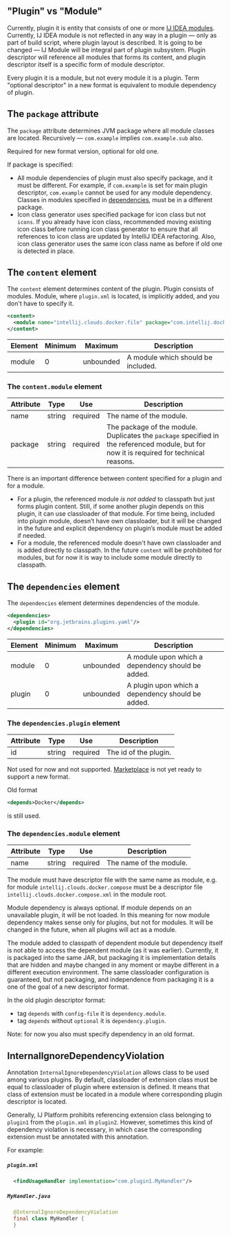 ## "Plugin" vs "Module"
Currently, plugin it is entity that consists of one or more [IJ IDEA modules](https://www.jetbrains.com/help/idea/creating-and-managing-modules.html).
Currently, IJ IDEA module is not reflected in any way in a plugin — only as part of build script, where plugin layout is described.
It is going to be changed — IJ Module will be integral part of plugin subsystem.
Plugin descriptor will reference all modules that forms its content, and plugin descriptor itself is a specific form of module descriptor.

Every plugin it is a module, but not every module it is a plugin.
Term "optional descriptor" in a new format is equivalent to module dependency of plugin. 

## The `package` attribute
The `package` attribute determines JVM package where all module classes are located. Recursively — `com.example` implies `com.example.sub` also.

Required for new format version, optional for old one.

If package is specified:

 * All module dependencies of plugin must also specify package, and it must be different. For example, if `com.example` is set for main plugin descriptor, `com.example` cannot be used for any module dependency. Classes in modules specified in [dependencies](#the-dependencies-element), must be in a different package.
 * Icon class generator uses specified package for icon class but not `icons`. If you already have icon class, recommended moving existing icon class before running icon class generator to ensure that all references to icon class are updated by IntelliJ IDEA refactoring. Also, icon class generator uses the same icon class name as before if old one is detected in place.

## The `content` element
The `content` element determines content of the plugin. Plugin consists of modules. Module, where `plugin.xml` is located, is implicitly added, and you don't have to specify it.

```xml
<content>
  <module name="intellij.clouds.docker.file" package="com.intellij.docker.dockerFile"/>
</content>
```

| Element | Minimum | Maximum   | Description                        |
|---------|---------|-----------|------------------------------------|
| module  | 0       | unbounded | A module which should be included. |

### The `content.module` element
| Attribute | Type   | Use      | Description                                                                                                                               |
|-----------|--------|----------|-------------------------------------------------------------------------------------------------------------------------------------------|
| name      | string | required | The name of the module.                                                                                                                   |
| package   | string | required | The package of the module. Duplicates the `package` specified in the referenced module, but for now it is required for technical reasons. |

There is an important difference between content specified for a plugin and for a module.
 * For a plugin, the referenced module _is not added_ to classpath but just forms plugin content. Still, if some another plugin depends on this plugin, it can use classloader of that module. For time being, included into plugin module, doesn’t have own classloader, but it will be changed in the future and explicit dependency on plugin’s module must be added if needed.
 * For a module, the referenced module doesn't have own classloader and is added directly to classpath. In the future `content` will be prohibited for modules, but for now it is way to include some module directly to classpath.

## The `dependencies` element
The `dependencies` element determines dependencies of the module.

```xml
<dependencies>
  <plugin id="org.jetbrains.plugins.yaml"/>
</dependencies>
```

| Element | Minimum | Maximum   | Description                                       |
|---------|---------|-----------|---------------------------------------------------|
| module  | 0       | unbounded | A module upon which a dependency should be added. |
| plugin  | 0       | unbounded | A plugin upon which a dependency should be added. |

### The `dependencies.plugin` element
| Attribute | Type   | Use      | Description           |
|-----------|--------|----------|-----------------------|
| id        | string | required | The id of the plugin. |

Not used for now and not supported. [Marketplace](https://github.com/JetBrains/intellij-plugin-verifier/tree/master/intellij-plugin-structure) is not yet ready to support a new format.

Old format

```xml
<depends>Docker</depends>
```

is still used.

### The `dependencies.module` element

| Attribute | Type   | Use      | Description             |
|-----------|--------|----------|-------------------------|
| name      | string | required | The name of the module. |

The module must have descriptor file with the same name as module, e.g. for module `intellij.clouds.docker.compose` must be a descriptor file `intellij.clouds.docker.compose.xml` in the module root.

Module dependency is always optional. If module depends on an unavailable plugin, it will be not loaded.
In this meaning for now module dependency makes sense only for plugins, but not for modules. It will be changed in the future, when all plugins will act as a module.

The module added to classpath of dependent module but dependency itself is not able to access the dependent module (as it was earlier). Currently, it is packaged into the same JAR, but packaging it is implementation details that are hidden and maybe changed in any moment or maybe different in a different execution environment. The same classloader configuration is guaranteed, but not packaging, and independence from packaging it is a one of the goal of a new descriptor format.

In the old plugin descriptor format:
 * tag `depends` with `config-file` it is `dependency.module`.
 * tag `depends` without `optional` it is `dependency.plugin`.

Note: for now you also must specify dependency in an old format.

## InternalIgnoreDependencyViolation

Annotation `InternalIgnoreDependencyViolation` allows class to be used among various plugins.
By default, classloader of extension class must be equal to classloader of plugin where extension is defined.
It means that class of extension must be located in a module where corresponding plugin descriptor is located. 

Generally, IJ Platform prohibits referencing extension class belonging to `plugin1` from the `plugin.xml` in `plugin2`.
However, sometimes this kind of dependency violation is necessary, in which case the corresponding extension must be annotated with this annotation.

For example:

##### `plugin.xml`
```xml:plugin.xml
  <findUsageHandler implementation="com.plugin1.MyHandler"/>
```

##### `MyHandler.java`
```java
  @InternalIgnoreDependencyViolation
  final class MyHandler {
  }
```

